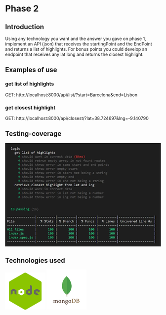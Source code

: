 # Phase 2

## Introduction

Using any technology you want and the answer you gave on phase 1, implement an API (json) that receives the startingPoint and the EndPoint and returns a list of highlights.
For bonus points you could develop an endpoint that receives any lat long and returns the closest highlight.

## Examples of use

### get list of highlights
GET: http://localhost:8000/api/list/?start=Barcelona&end=Lisbon

### get closest highlight
GET: http://localhost:8000/api/closest/?lat=38.724697&lng=-9.140790



## Testing-coverage

![testing](./indie-campers-docs/testing.png)

## Technologies used


<div>
<img src="indie-campers-docs/node.png" alt="node" width="130px" />

<img src="indie-campers-docs/mongodb.png" alt="mongo" width="130px" />

</div>